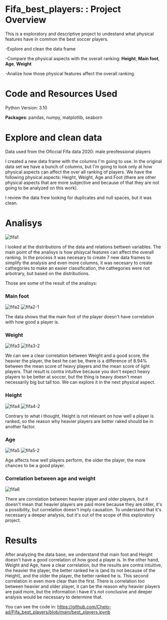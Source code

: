 # Fifa_best_players: : Project Overview

This is a exploratory and descriptive project to undestand what physical features have in common the best soccer players.

-Explore and clean the data frame

-Compare the physical aspects with the overall ranking: **Height**, **Main foot**, **Age**, **Weight**

-Analize how those physical features affect the overall ranking.


 # Code and Resources Used
 
Python Version: 3.10

**Packages**: pandas, numpy, matplotlib, seaborn


# Explore and clean data

Data used from the Oficcial Fifa data 2020: male preofessional players

I created a new data frame with the columns I'm going to use. In the original data set we have a bunch of columns, but I'm going to look only at how physical aspects can affect the over all ranking of players. We have the following physical aspects: Height, Weight, Age and Foot (there are other physical aspects that are more subjective and because of that they are not going to be analyzed on this work).

I review the data frew looking for duplicates and null spaces, but it was clean.


# Analisys

![fifa1](https://user-images.githubusercontent.com/74560416/158886990-b43e1401-0874-483e-a7e9-69cd26c8cfa1.png)


I looked at the distributions of the data and relations bettwen variables. The main point of the analisys is  how phisycal features can affect the overall ranking. In the process it was necesary to create 7 new data frames to simplify the analysis and even more columns, it was necesary to create cathegories to make an easier classification, the cathegories were not arbotrary, but based on the distributions.
 
Those are some of the result of the analisys:

### Main foot
![fifa2](https://user-images.githubusercontent.com/74560416/158887056-48ee222f-eae7-48e1-92ca-b33bf7bd26e7.png)
![fifa2-1](https://user-images.githubusercontent.com/74560416/158887063-b589fd6d-2d32-4442-9b63-5eadb81bfff0.png)

The data shows that the main foot of the player doesn't have correlation with how good a player is.

### Weight
![fifa3](https://user-images.githubusercontent.com/74560416/158887167-bb027ac1-2add-4726-97d6-fd2cc5c63fa8.png)
![fifa3-2](https://user-images.githubusercontent.com/74560416/158887176-e37c7a85-1ddb-42ca-b766-0374988ce870.png)

We can see a clear correlation between Weight and a good score, the heavier the player, the best  he can be, there is a difference of 8.94% between the mean score of heavy players and the mean score of light players. That result is contra intuitive because you don't expect heavy players to be better at soccer, but the thing is heavy doesn't mean necessarily  big but tall too. We can explore it in the next physical aspect.

### Height
![fifa4](https://user-images.githubusercontent.com/74560416/158887212-83b963ae-efdd-4ae6-af9c-cb61dae7c8ab.png)
![fifa4-2](https://user-images.githubusercontent.com/74560416/158887214-8415c910-293d-4a99-bbf8-80a386a7fdfe.png)

Contrary to what i thought, Height is not relevant on how well a player is ranked, so the reason why heavier players are better raked should be in another factor.

### Age
![fifa5](https://user-images.githubusercontent.com/74560416/158887252-5ea967be-860e-4870-b97b-ed9d1d970219.png)
![fifa5-2](https://user-images.githubusercontent.com/74560416/158887256-e11ca46c-b769-4eb0-bf8f-ee64c43ca61f.png)

Age affects how well players perform, the older the player, the more chances to be a good player.

### Correlation between age and weight
![fifa6](https://user-images.githubusercontent.com/74560416/158887365-6420978b-1a8b-4342-8d68-6a5937e2d1c9.png)

There are correlation between heavier player and older players, but it doesn't mean that heavier players are paid more because they are older, it's a possibility, but correlation doesn't imply causation. To understand that it's necessary a deeper analysis, but it's out of the scope of this exploratory project.


# Results

After analyzing the data base, we understand that  main foot and Height doesn't have a good correlation of how good a player is. In the other hand, Weight and Age, have a clear correlation, but the results are contra intuitive, the heavier the player, the  better ranked he is (and its not because of the Height), and the older the player, the better ranked he is. This second correlation in even more clear than the first. There is correlation too between heavier and older player, it can be the reason why heavier players are paid more, but the information i have it's not conclusive and deeper analysis would be necessary to determine that.

You can see the code in: https://github.com/Chelo-ad/Fifa_best_players/blob/main/best_players.ipynb



